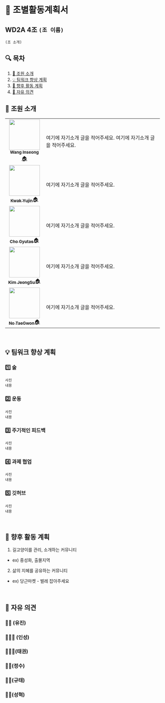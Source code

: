# 📢 조별활동계획서 

## WD2A 4조 `(조 이름)`
 `(조 소개)`


## 🔍 목차
1. [🧐 조원 소개](#-%EC%A1%B0%EC%9B%90-%EC%86%8C%EA%B0%9C) 
2. [💡 팀워크 향상 계획](#-%ED%8C%80%EC%9B%8C%ED%81%AC-%ED%96%A5%EC%83%81-%EA%B3%84%ED%9A%8D)
3. [🚩 향후 활동 계획](#-%ED%8C%80%EC%9B%8C%ED%81%AC-%ED%96%A5%EC%83%81-%EA%B3%84%ED%9A%8D)
4. [🎤 자유 의견](#-%EC%9E%90%EC%9C%A0-%EC%9D%98%EA%B2%AC)


## 🧐 조원 소개
<table>
  <tr>
    <td align="center"><a href=https://github.com/tkdrms4585><img src="https://avatars.githubusercontent.com/u/76689529?v=4" width="100px;" alt=""/><br /><sub><b>Wang Inseong</b></sub>🏠</a></td>
    <td> 여기에 자기소개 글을 적어주세요. 여기에 자기소개 글을 적어주세요. </td>
  </tr>
  <tr> 
    <td align="center"><a href=https://github.com/ooyniz><img src="https://avatars.githubusercontent.com/u/102000749?s=400&u=e37dfcd4c2198dacdea46fe91161c03108738ecb&v=4" width="100px;" alt=""/><br /><sub><b>Kwak Yujin</b></sub>🏠</a></td>
    <td> 여기에 자기소개 글을 적어주세요.</td>
  </tr>
  <tr>
    <td align="center"><a href=https://github.com/cchrbxo><img src="https://avatars.githubusercontent.com/u/102796551?v=4" width="100px;" alt=""/><br /><sub><b>Cho Gyutae</b></sub>🏠</a></td>  
    <td> 여기에 자기소개 글을 적어주세요.</td>
  </tr>
  <tr>
    <td align="center"><a href=https://github.com/YJU-KimJeongSu><img src="https://avatars.githubusercontent.com/u/103088862?v=4" width="100px;" alt=""/><br /><sub><b>Kim JeongSu</b></sub>🏠</a></td>  
    <td> 여기에 자기소개 글을 적어주세요.</td>
  </tr>
 <tr>
    <td align="center"><a href=https://github.com/NoTaeGwon><img src="https://avatars.githubusercontent.com/u/103228982?v=4" width="100px;" alt=""/><br /><sub><b>No TaeGwon</b></sub>🏠</a></td>  
    <td> 여기에 자기소개 글을 적어주세요.</td>
  </tr>
</table>

<br>


## 💡 팀워크 향상 계획
### 1️⃣ 술
 `사진` <br> `내용`
### 2️⃣ 운동
 `사진` <br> `내용`
### 3️⃣ 주기적인 피드백
 `사진` <br> `내용`
### 4️⃣ 과제 협업
 `사진` <br> `내용`
### 5️⃣ 깃허브
 `사진` <br> `내용`


<br>


## 🚩 향후 활동 계획
1. 길고양이를 관리, 소개하는 커뮤니티
 + ex) 중성화, 출몰지역
2. 삶의 지혜를 공유하는 커뮤니티
 + ex) 당근마켓 - 벌레 잡아주세요


<br>


## 🎤 자유 의견
### 👧🏻 (유진)

### 🧔🏻‍♀️ (인성)

### 👨🏻‍🦱(태권)

### 👦🏻(정수)

### 🧒🏻(규태)

### 🧑🏻(성혁)

<br>



